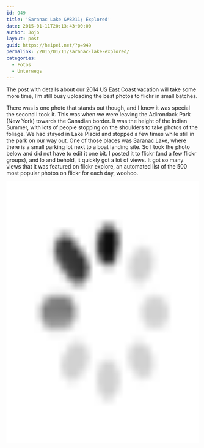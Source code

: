 ```yaml
---
id: 949
title: 'Saranac Lake &#8211; Explored'
date: 2015-01-11T20:13:43+00:00
author: Jojo
layout: post
guid: https://heipei.net/?p=949
permalink: /2015/01/11/saranac-lake-explored/
categories:
  - Fotos
  - Unterwegs
---
```

The post with details about our 2014 US East Coast vacation will take some more time, I&#8217;m still busy uploading the best photos to flickr in small batches.

There was is one photo that stands out though, and I knew it was special the second I took it. This was when we were leaving the Adirondack Park (New York) towards the Canadian border. It was the height of the Indian Summer, with lots of people stopping on the shoulders to take photos of the foliage. We had stayed in Lake Placid and stopped a few times while still in the park on our way out. One of those places was [Saranac Lake](https://en.wikipedia.org/wiki/Saranac_Lake,_New_York), where there is a small parking lot next to a boat landing site. So I took the photo below and did not have to edit it one bit. I posted it to flickr (and a few flickr groups), and lo and behold, it quickly got a lot of views. It got so many views that it was featured on flickr explore, an automated list of the 500 most popular photos on flickr for each day, woohoo.

<div class="img">
  <a href="https://www.flickr.com/photos/heipei/15584819304" title="Saranac Lake, NY by Johannes, on Flickr"><img src="/images/ajax.gif" src="/images/ajax.gif" data-echo="https://farm8.staticflickr.com/7462/15584819304_2220da66ae_b.jpg" width="1024" height="683" alt="Saranac Lake, NY" /></a>
</div>
